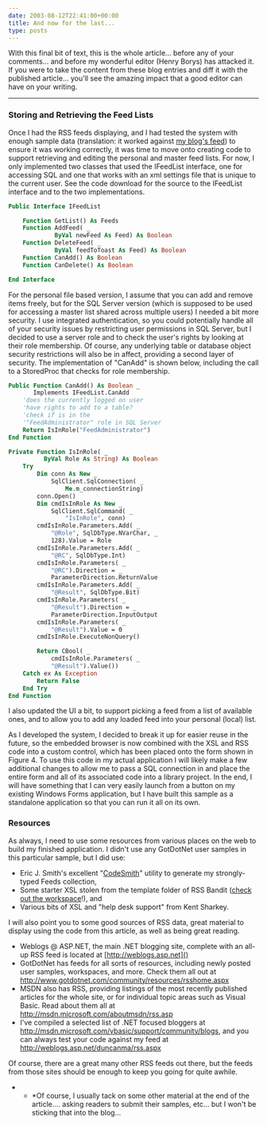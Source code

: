 ```yaml
---
date: 2003-08-12T22:41:00+00:00
title: And now for the last...
type: posts
---
```

With this final bit of text, this is the whole article... before any of your comments... and before my wonderful editor (Henry Borys) has attacked it. If you were to take the content from these blog entries and diff it with the published article... you'll see the amazing impact that a good editor can have on your writing.

* * *

### Storing and Retrieving the Feed Lists

Once I had the RSS feeds displaying, and I had tested the system with enough sample data (translation: it worked against [my blog's feed](http://weblogs.asp.net/duncanma)) to ensure it was working correctly, it was time to move onto creating code to support retrieving and editing the personal and master feed lists. For now, I only implemented two classes that used the IFeedList interface, one for accessing SQL and one that works with an xml settings file that is unique to the current user. See the code download for the source to the IFeedList interface and to the two implementations.

```vb
Public Interface IFeedList

    Function GetList() As Feeds
    Function AddFeed( _
             ByVal newFeed As Feed) As Boolean
    Function DeleteFeed( _
             ByVal feedToToast As Feed) As Boolean
    Function CanAdd() As Boolean
    Function CanDelete() As Boolean

End Interface
```

For the personal file based version, I assume that you can add and remove items freely, but for the SQL Server version (which is supposed to be used for accessing a master list shared across multiple users) I needed a bit more security. I use integrated authentication, so you could potentially handle all of your security issues by restricting user permissions in SQL Server, but I decided to use a server role and to check the user's rights by looking at their role membership. Of course, any underlying table or database object security restrictions will also be in affect, providing a second layer of security. The implementation of "CanAdd" is shown below, including the call to a StoredProc that checks for role membership.

```vb
Public Function CanAdd() As Boolean _
       Implements IFeedList.CanAdd
    'does the currently logged on user
    'have rights to add to a table?
    'check if is in the
    '"FeedAdministrator" role in SQL Server
    Return IsInRole("FeedAdministrator")
End Function

Private Function IsInRole( _
          ByVal Role As String) As Boolean
    Try
        Dim conn As New _
            SqlClient.SqlConnection( _
                Me.m_connectionString)
        conn.Open()
        Dim cmdIsInRole As New _
            SqlClient.SqlCommand( _
                "IsInRole", conn)
        cmdIsInRole.Parameters.Add( _
            "@Role", SqlDbType.NVarChar, _
            128).Value = Role
        cmdIsInRole.Parameters.Add( _
            "@RC", SqlDbType.Int)
        cmdIsInRole.Parameters( _
            "@RC").Direction = _
            ParameterDirection.ReturnValue
        cmdIsInRole.Parameters.Add( _
            "@Result", SqlDbType.Bit)
        cmdIsInRole.Parameters( _
            "@Result").Direction = _
            ParameterDirection.InputOutput
        cmdIsInRole.Parameters( _
            "@Result").Value = 0
        cmdIsInRole.ExecuteNonQuery()

        Return CBool( _
            cmdIsInRole.Parameters( _
            "@Result").Value())
    Catch ex As Exception
        Return False
    End Try
End Function
```

I also updated the UI a bit, to support picking a feed from a list of available ones, and to allow you to add any loaded feed into your personal (local) list.

As I developed the system, I decided to break it up for easier reuse in the future, so the embedded browser is now combined with the XSL and RSS code into a custom control, which has been placed onto the form shown in Figure 4. To use this code in my actual application I will likely make a few additional changes to allow me to pass a SQL connection in and place the entire form and all of its associated code into a library project. In the end, I will have something that I can very easily launch from a button on my existing Windows Forms application, but I have built this sample as a standalone application so that you can run it all on its own.

### Resources

As always, I need to use some resources from various places on the web to build my finished application. I didn't use any GotDotNet user samples in this particular sample, but I did use:

  * Eric J. Smith's excellent "[CodeSmith](http://www.ericjsmith.net/codesmith/)" utility to generate my strongly-typed Feeds collection,
  * Some starter XSL stolen from the template folder of RSS Bandit ([check out the workspace](http://www.gotdotnet.com/Community/Workspaces/Workspace.aspx?id=cb8d3173-9f65-46fe-bf17-122e3703bb00)!), and
  * Various bits of XSL and "help desk support" from Kent Sharkey.

I will also point you to some good sources of RSS data, great material to display using the code from this article, as well as being great reading.

  * Weblogs @ ASP.NET, the main .NET blogging site, complete with an all-up RSS feed is located at [http://weblogs.asp.net]()
  * GotDotNet has feeds for all sorts of resources, including newly posted user samples, workspaces, and more. Check them all out at <http://www.gotdotnet.com/community/resources/rsshome.aspx>
  * MSDN also has RSS, providing listings of the most recently published articles for the whole site, or for individual topic areas such as Visual Basic. Read about them all at http://msdn.microsoft.com/aboutmsdn/rss.asp
  * I've compiled a selected list of .NET focused bloggers at <http://msdn.microsoft.com/vbasic/support/community/blogs>, and you can always test your code against my feed at <http://weblogs.asp.net/duncanma/rss.aspx>

Of course, there are a great many other RSS feeds out there, but the feeds from those sites should be enough to keep you going for quite awhile.</ul>

* * *Of course, I usually tack on some other material at the end of the article.... asking readers to submit their samples, etc... but I won't be sticking that into the blog...
